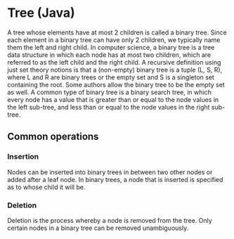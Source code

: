 # Tree (Java)

A tree whose elements have at most 2 children is called a binary tree. Since each element in a binary tree can have only 2 children, we typically name them the left and right child. In computer science, a binary tree is a tree data structure in which each node has at most two children, which are referred to as the left child and the right child. A recursive definition using just set theory notions is that a (non-empty) binary tree is a tuple (L, S, R), where L and R are binary trees or the empty set and S is a singleton set containing the root. Some authors allow the binary tree to be the empty set as well. A common type of binary tree is a binary search tree, in which every node has a value that is greater than or equal to the node values in the left sub-tree, and less than or equal to the node values in the right sub-tree.

## Common operations

### Insertion
Nodes can be inserted into binary trees in between two other nodes or added after a leaf node. In binary trees, a node that is inserted is specified as to whose child it will be.

### Deletion
Deletion is the process whereby a node is removed from the tree. Only certain nodes in a binary tree can be removed unambiguously.
